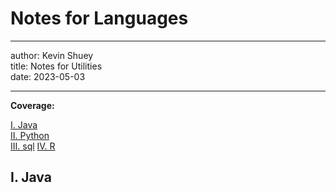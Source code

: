 # Notes for Languages
- - -
author: Kevin Shuey  
title: Notes for Utilities  
date: 2023-05-03
- - -

**Coverage:**  

[I. Java](#1)   
[II. Python](#2)  
[III. sql](#3) 
[IV. R](#3)  
 

 ## <span id='1'>I. Java</span>  

